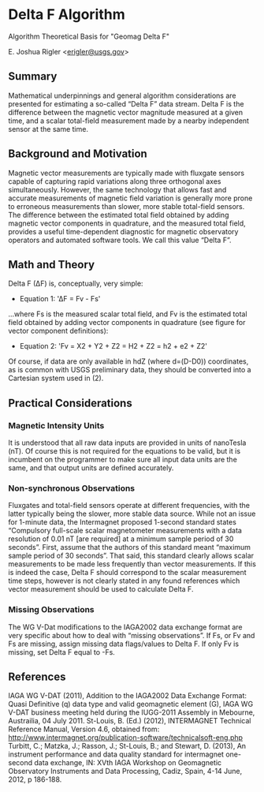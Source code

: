 # Delta F Algorithm
Algorithm Theoretical Basis for "Geomag Delta F"

E. Joshua Rigler &lt;[erigler@usgs.gov](mailto:erigler@usgs.gov)&gt;

## Summary

Mathematical underpinnings and general algorithm considerations are presented
for estimating a so-called “Delta F” data stream. Delta F is the difference
between the magnetic vector magnitude measured at a given time, and a scalar
total-field measurement made by a nearby independent sensor at the same time.


## Background and Motivation

Magnetic vector measurements are typically made with fluxgate sensors capable
of capturing rapid variations along three orthogonal axes simultaneously.
However, the same technology that allows fast and accurate measurements of
magnetic field variation is generally more prone to erroneous measurements
than slower, more stable total-field sensors. The difference between the
estimated total field obtained by adding magnetic vector components in
quadrature, and the measured total field, provides a useful time-dependent
diagnostic for magnetic observatory operators and automated software tools. We
call this value “Delta F”.

## Math and Theory

Delta F (∆F) is, conceptually, very simple:

- <a name="eq1"></a>Equation 1: '∆F = Fv - Fs'

...where Fs is the measured scalar total field, and  Fv is the estimated total
field obtained by adding vector components in quadrature (see figure for vector
component definitions):

- <a name="eq2"></a>Equation 2: 'Fv = X2 + Y2 + Z2 = H2 + Z2 = h2 + e2 + Z2'

Of course, if data are only available in hdZ (where d=(D-D0)) coordinates, as
is common with USGS preliminary data, they should be converted into a Cartesian
system used in (2).

## Practical Considerations

### Magnetic Intensity Units

It is understood that all raw data inputs are provided in units of nanoTesla
(nT). Of course this is not required for the equations to be valid, but it is
incumbent on the programmer to make sure all input data units are the same,
and that output units are defined accurately.

### Non-synchronous Observations

Fluxgates and total-field sensors operate at different frequencies, with the
latter typically being the slower, more stable data source. While not an issue
for 1-minute data, the Intermagnet proposed 1-second standard states
“Compulsory full-scale scalar magnetometer  measurements with a data resolution
of 0.01 nT [are required] at a minimum sample period of 30 seconds”. First,
assume that the authors of this standard meant “maximum sample period of 30
seconds”. That said, this standard clearly allows scalar measurements to be
made less frequently than vector measurements. If this is indeed the case,
Delta F should correspond to the scalar measurement time steps, however is not
clearly stated in any found references which vector measurement should be used
to calculate Delta F.

### Missing Observations

The WG V-Dat modifications to the IAGA2002 data exchange format are very
specific about how to deal with “missing observations”. If Fs, or Fv and Fs are
missing, assign missing data flags/values to Delta F. If only Fv is missing,
set Delta F equal to -Fs.

## References

IAGA WG V-DAT (2011), Addition to the IAGA2002 Data Exchange Format: Quasi
  Definitive (q) data type and valid geomagnetic element (G), IAGA WG V-DAT
  business meeting held during the IUGG-2011 Assembly in Mebourne, Austrailia,
  04 July 2011.
St-Louis, B. (Ed.) (2012), INTERMAGNET Technical Reference Manual, Version 4.6,
  obtained
  from: http://www.intermagnet.org/publication-software/technicalsoft-eng.php
Turbitt, C.; Matzka, J.; Rasson, J.; St-Louis, B.; and Stewart, D. (2013), An
  instrument performance and data quality standard for intermagnet one-second
  data exchange, IN: XVth IAGA Workshop on Geomagnetic Observatory Instruments
  and Data Processing, Cadiz, Spain, 4-14 June, 2012, p 186-188.
